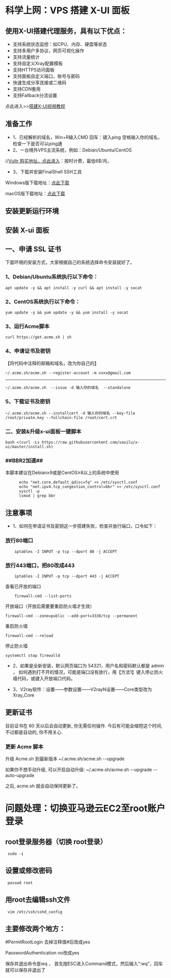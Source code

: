 # 科学上网：VPS 搭建 X-UI 面板

## 使用X-UI搭建代理服务，具有以下优点：

- 支持系统状态监控：如CPU、内存、硬盘等状态
- 支持多用户多协议，网页可视化操作
- 支持流量统计
- 支持自定义Xray配置模板
- 支持HTTPS访问面板
- 支持面板自定义端口，账号与密码
- 快速生成分享连接或二维码
- 支持CDN套用
- 支持Fallback分流设置

点此进入>>[搭建X-UI视频教程](https://youtu.be/n5koU-pj094)

## 准备工作

- 1、已经解析的域名，Win+R输入CMD 回车：键入ping 空格输入你的域名，检查一下是否可以ping通
- 2、一台境外VPS主流系统，例如：Debian/Ubuntu/CentOS

//[Vultr 购买地址，点此进入](https://www.vultr.com/?ref=8941832-8H)：按时计费，最低6$/月。

- 3、下载并安装FinalShell SSH工具

Windows版下载地址：[点此下载](http://www.hostbuf.com/downloads/finalshell_install.exe)

macOS版下载地址：[点此下载](http://www.hostbuf.com/downloads/finalshell_install.pkg)

## 安装更新运行环境

## 安装 X-ui 面板
## 一、申请 SSL 证书
下面环境的安装方式，大家根据自己的系统选择命令安装就好了。
### 1、Debian/Ubuntu系统执行以下命令：
     
    apt update -y && apt install -y curl && apt install -y socat
     
### 2、CentOS系统执行以下命令：

    yum update -y && yum update -y && yum install -y socat
    
### 3、运行Acme脚本

    curl https://get.acme.sh | sh
    
### 4、申请证书及密钥
【将代码中注释的邮箱和域名，改为你自己的】

    ~/.acme.sh/acme.sh --register-account -m xxxx@gmail.com
 ---------
    ~/.acme.sh/acme.sh  --issue -d 输入你的域名  --standalone
    
 ### 5、下载证书及密钥
 
    ~/.acme.sh/acme.sh --installcert -d 输入你的域名 --key-file /root/private.key --fullchain-file /root/cert.crt
    
### 二、安装&升级x-ui面板一键脚本

    bash <(curl -Ls https://raw.githubusercontent.com/vaxilu/x-ui/master/install.sh)
    

### ##BBR2加速##
本脚本建议在Debian≥9或是CentOS≥8以上的系统中使用

          echo "net.core.default_qdisc=fq" >> /etc/sysctl.conf
          echo "net.ipv4.tcp_congestion_control=bbr" >> /etc/sysctl.conf
          sysctl -p
          lsmod | grep bbr
 

## 注意事项
- 1、如何在申请证书及密钥这一步搭建失败，检查并放行端口，口令如下：

### 放行80端口
        iptables -I INPUT -p tcp --dport 80 -j ACCEPT
        
### 放行443端口，把80改成443
        
        iptables -I INPUT -p tcp --dport 443 -j ACCEPT


查看已开放的端口

        firewall-cmd --list-ports
            
    
开放端口（开放后需要要重启防火墙才生效）

    firewall-cmd --zone=public --add-port=3338/tcp --permanent
    
重启防火墙

    firewall-cmd --reload
    
停止防火墙

    systemctl stop firewalld
    

- 2、如果是全新安装，默认网页端口为 54321，用户名和密码默认都是 admin ，
如何遇到打不开的情况，可能是端口没有放行，用【方法1】键入停止防火墙代码，或键入开放端口代码。

- 3、V2ray软件：设置——参数设置——V2rayN设置——Core类型改为Xray_Core

## 更新证书
目前证书在 60 天以后会自动更新, 你无需任何操作. 今后有可能会缩短这个时间, 不过都是自动的, 你不用关心.
### 更新 Acme 脚本
升级 Acme.sh 到最新版本
     ~/.acme.sh/acme.sh --upgrade
          
如果你不想手动升级, 可以开启自动升级:
     ~/.acme.sh/acme.sh  --upgrade  --auto-upgrade
     
之后, acme.sh 就会自动保持更新了。





# 问题处理：切换亚马逊云EC2至root账户登录

## root登录服务器（切换 root登录）
     sudo -i

## 设置或修改密码
     passwd root

## 用root去编辑ssh文件
     vim /etc/ssh/sshd_config

## 主要修改两个地方：

#PermitRootLogin 去掉注释值#后改成yes

PasswordAuthentication no改成yes

保存并退出命令是wq ， 首先按ESC进入Command模式，然后输入“:wq”，回车就可以保存并退出了









 



